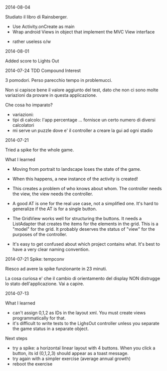 
2014-08-04

Studiato il libro di Rainsberger.
+ Use Activity.onCreate as main
+ Wrap android Views in object that implement the MVC View interface
- rather useless o/w



2014-08-01

Added score to Lights Out



2014-07-24 TDD Compound Interest

3 pomodori.  Perso parecchio tempo in problemucci.

Non si capisce bene il valore aggiunto del test, dato che non ci sono molte variazioni da provare in questa applicazione.

Che cosa ho imparato?

 - variazioni:
  - tipi di calcolo: l'app percentage ... fornisce un certo numero di diversi calcolatori
 - mi serve un puzzle dove e' il controller a creare la gui ad ogni stadio


2014-07-21

 Tried a spike for the whole game.

 What I learned

  - Moving from portrait to landscape loses the state of the game.
  - When this happens, a new instance of the activity is created!
  - This creates a problem of who knows about whom.  The controller needs the view, the view needs the controller.

  - A good AT is one for the real use case, not a simplified one.  It's hard to generalize if the AT is for a single button.

  - The GridView works well for structuring the buttons. It needs a ListAdapter that creates the items for the elements in the grid.  This is a "model" for the grid.  It probably deserves the status of "view" for the purposes of the controller.

  - It's easy to get confused about which project contains what.  It's best to have a very clear naming convention.


2014-07-21 Spike: tempconv

 Riesco ad avere la spike funzionante in 23 minuti.

 La cosa curiosa e' che il cambio di orientamento del display NON distrugge lo stato dell'applicazione.  Vai a capire.





2014-07-13

What I learned

 - can't assign 0,1,2 as IDs in the layout xml. You must create views programmatically for that.
 - it's difficult to write tests to the LighsOut controller unless you separate the game status in a separate object.

Next steps

 - try a spike: a horizontal linear layout with 4 buttons.  When you click a button, its id (0,1,2,3) should appear as a toast message.
 - try again with a simpler exercise (average annual growth)
 - reboot the exercise


